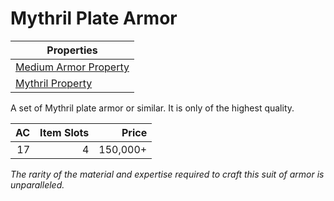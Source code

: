 # Mythril Plate Armor

| Properties                                                                  |
| --------------------------------------------------------------------------- |
| [Medium Armor Property](../Armor%20Properties/Medium%20Armor%20Property.md) |
| [Mythril Property](../../../Material%20Properties/Mythril%20Property.md)    |

A set of Mythril plate armor or similar. It is only of the highest quality.

|  AC | Item Slots |    Price |
| --: | ---------: | -------: |
|  17 |          4 | 150,000+ |

*The rarity of the material and expertise required to craft this suit of armor is unparalleled.*
